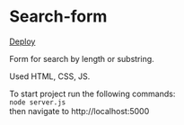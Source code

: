 # Search-form

[Deploy](https://test-search-form.herokuapp.com)

Form for search by length or substring.

Used HTML, CSS, JS.

To start project run the following commands:\
`node server.js`\
then navigate to http://localhost:5000
